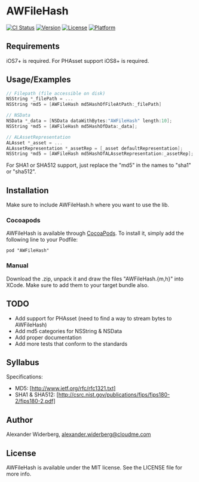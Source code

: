 # AWFileHash

[![CI Status](https://travis-ci.org/leetal/AWFileHash.svg?branch=master)](https://travis-ci.org/leetal/AWFileHash)
[![Version](https://img.shields.io/cocoapods/v/AWFileHash.svg?style=flat)](http://cocoadocs.org/docsets/AWFileHash)
[![License](https://img.shields.io/cocoapods/l/AWFileHash.svg?style=flat)](http://cocoadocs.org/docsets/AWFileHash)
[![Platform](https://img.shields.io/cocoapods/p/AWFileHash.svg?style=flat)](http://cocoadocs.org/docsets/AWFileHash)

## Requirements

iOS7+ is required. For PHAsset support iOS8+ is required.

## Usage/Examples
```objectivec
// Filepath (file accessible on disk)
NSString *_filePath = ...
NSString *md5 = [AWFileHash md5HashOfFileAtPath:_filePath]

// NSData
NSData *_data = [NSData dataWithBytes:"AWFileHash" length:10];
NSString *md5 = [AWFileHash md5HashOfData:_data];

// ALAssetRepresentation
ALAsset *_asset = ...
ALAssetRepresentation *_assetRep = [_asset defaultRepresentation];
NSString *md5 = [AWFileHash md5HashOfALAssetRepresentation:_assetRep];
```

For SHA1 or SHA512 support, just replace the "md5" in the names to "sha1" or "sha512".

## Installation

Make sure to include AWFileHash.h where you want to use the lib.

### Cocoapods
AWFileHash is available through [CocoaPods](http://cocoapods.org). To install
it, simply add the following line to your Podfile:

    pod "AWFileHash"

### Manual
Download the .zip, unpack it and draw the files "AWFileHash.{m,h}" into XCode. Make sure to add them to your target bundle also.

## TODO

* Add support for PHAsset (need to find a way to stream bytes to AWFileHash)
* Add md5 categories for NSString & NSData
* Add proper documentation
* Add more tests that conform to the standards

## Syllabus

Specifications: 
* MD5: [http://www.ietf.org/rfc/rfc1321.txt]
* SHA1 & SHA512: [http://csrc.nist.gov/publications/fips/fips180-2/fips180-2.pdf] 

## Author

Alexander Widerberg, alexander.widerberg@cloudme.com

## License

AWFileHash is available under the MIT license. See the LICENSE file for more info.
